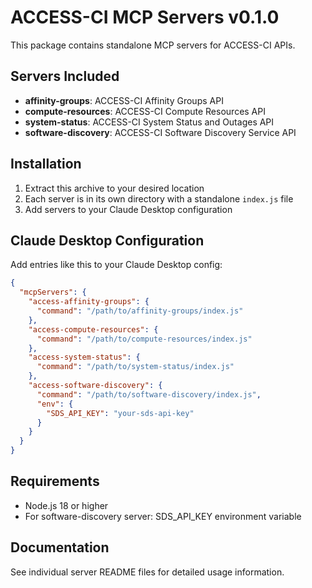 # ACCESS-CI MCP Servers v0.1.0

This package contains standalone MCP servers for ACCESS-CI APIs.

## Servers Included

- **affinity-groups**: ACCESS-CI Affinity Groups API
- **compute-resources**: ACCESS-CI Compute Resources API
- **system-status**: ACCESS-CI System Status and Outages API
- **software-discovery**: ACCESS-CI Software Discovery Service API

## Installation

1. Extract this archive to your desired location
2. Each server is in its own directory with a standalone `index.js` file
3. Add servers to your Claude Desktop configuration

## Claude Desktop Configuration

Add entries like this to your Claude Desktop config:

```json
{
  "mcpServers": {
    "access-affinity-groups": {
      "command": "/path/to/affinity-groups/index.js"
    },
    "access-compute-resources": {
      "command": "/path/to/compute-resources/index.js"
    },
    "access-system-status": {
      "command": "/path/to/system-status/index.js"
    },
    "access-software-discovery": {
      "command": "/path/to/software-discovery/index.js",
      "env": {
        "SDS_API_KEY": "your-sds-api-key"
      }
    }
  }
}
```

## Requirements

- Node.js 18 or higher
- For software-discovery server: SDS_API_KEY environment variable

## Documentation

See individual server README files for detailed usage information.
